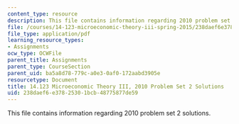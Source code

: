 ```yaml
---
content_type: resource
description: This file contains information regarding 2010 problem set 2 solutions.
file: /courses/14-123-microeconomic-theory-iii-spring-2015/238daef6e37825301bcb48775877de59_MIT14_123S15_PSet_2_Sol_10.pdf
file_type: application/pdf
learning_resource_types:
- Assignments
ocw_type: OCWFile
parent_title: Assignments
parent_type: CourseSection
parent_uid: ba5a8d78-779c-a0e3-0af0-172aabd3905e
resourcetype: Document
title: 14.123 Microeconomic Theory III, 2010 Problem Set 2 Solutions
uid: 238daef6-e378-2530-1bcb-48775877de59
---
```

This file contains information regarding 2010 problem set 2 solutions.

